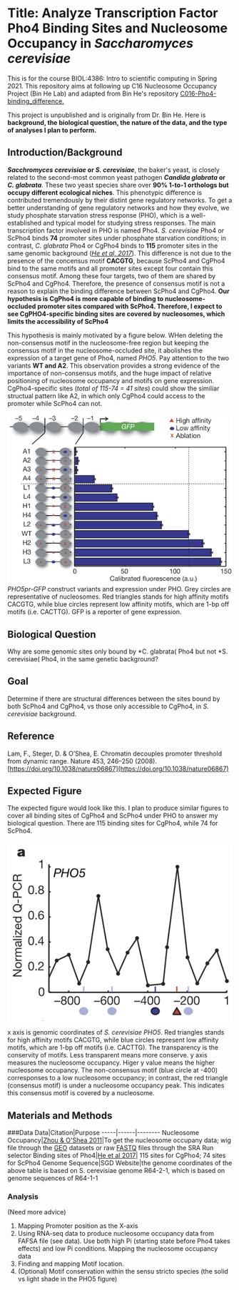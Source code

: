 # Title: Analyze Transcription Factor Pho4 Binding Sites and Nucleosome Occupancy in _Saccharomyces cerevisiae_
This is for the course BIOL:4386: Intro to scientific computing in Spring 2021. This repository aims at following up C16 Nucleosome Occupancy Project (Bin He Lab) and adapted from Bin He's repository [C016-Pho4-binding_difference.](https://github.com/binhe-lab/C016-Pho4-binding-difference) 

This project is unpublished and is originally from Dr. Bin He. Here is **background, the biological question, the nature of the data, and the type of analyses I plan to perform.**

## Introduction/Background
***Sacchromyces cerevisiae* or *S. cerevisiae***, the baker's yeast, is closely related to the second-most common yeast pathogen ***Candida glabrata* or *C. glabrata***. These two yeast species share over **90% 1-to-1 orthologs but occupy different ecological niches**. This phenotypic difference is contributed tremendously by their distint gene regulatory networks. To get a better understanding of gene regulatory networks and how they evolve, we study phosphate starvation stress response (PHO), which is a well-established and typical model for studying stress responses. The main transcription factor involved in PHO is named Pho4. *S. cerevisiae* Pho4 or ScPho4 binds **74** promoter sites under phosphate starvation conditions; in contrast, *C. glabrata* Pho4 or CgPho4 binds to **115** promoter sites in the same genomic background ([*He et al, 2017*](https://elifesciences.org/articles/25157)). This difference is not due to the presence of the concensus motif **CACGTG**, because ScPho4 and CgPho4 bind to the same motifs and all promoter sites except four contain this consensus motif. Among these four targets, two of them are shared by ScPho4 and CgPho4. Therefore, the presence of consensus motif is not a reason to explain the binding difference between ScPho4 and CgPho4. **Our hypothesis is CgPho4 is more capable of binding to nucleosome-occluded promoter sites compared with ScPho4. Therefore, I expect to see CgPHO4-specific binding sites are covered by nucleosomes, which limits the accessibility of ScPho4**

This hypothesis is mainly motivated by a figure below. WHen deleting the non-consensus motif in the nucleosome-free region but keeping the consensus motif in the nucleosome-occluded site, it abolishes the expression of a target gene of Pho4, named *PHO5*. Pay attention to the two variants **WT and A2**. This observation provides a strong evidence of the importance of non-consensus motifs, and the huge impact of relative positioning of nucleosome occupancy and motifs on gene expression. CgPho4-specific sites (*total of 115-74 = 41 sites*) could show the similiar structual pattern like A2, in which only CgPho4 could access to the promoter while ScPho4 can not. 

![x](https://raw.githubusercontent.com/binhe-lab/C016-Pho4-binding-difference/master/docs/images/Lam_et_al_2008_fig_3.png)
*PHO5pr-GFP* construct variants and expression under PHO. Grey circles are representative of nucleosomes. Red triangles stands for high affinity motifs CACGTG, while blue circles represent low affinity motifs, which are 1-bp off motifs (i.e. CACTTG). GFP is a reporter of gene expression. 

## Biological Question

Why are some genomic sites only bound by *C. glabrata( Pho4 but not *S. cerevisiae( Pho4, in the same genetic background?

## Goal
Determine if there are structural differences between the sites bound by both ScPho4 and CgPho4, vs those only accessible to CgPho4, in *S. cerevisiae* background. 

## Reference

Lam, F., Steger, D. & O’Shea, E. Chromatin decouples promoter threshold from dynamic range. Nature 453, 246–250 (2008). [https://doi.org/10.1038/nature06867](https://doi.org/10.1038/nature06867)

## Expected Figure
The expected figure would look like this. I plan to produce similar figures to cover all binding sites of CgPho4 and ScPho4 under PHO to answer my biological question. There are 115 binding sites for CgPho4, while 74 for ScPho4.

![x](https://github.com/binhe-lab/C016-Pho4-binding-difference/blob/master/docs/images/Lam_et_al_2008_fig_2a.png)

x axis is genomic coordinates of *S. cerevisiae PHO5*. Red triangles stands for high affinity motifs CACGTG, while blue circles represent low affinity motifs, which are 1-bp off motifs (i.e. CACTTG). The transparency is the conservity of motifs. Less transparent means more conserve. y axis measures the nucleosome occupancy. Higer y value means the higher nucleosome occupancy. The non-consensus motif (blue circle at -400) corresponses to a low nucleosome occupancy; in contrast, the red triangle (consensus motif) is under a nucleosome occupancy peak. This indicates this consensus motif is covered by a nucleosome. 
## Materials and Methods
###Data
Data|Citation|Purpose
-----|------|--------
Nucleosome Occupancy|[Zhou & O'Shea 2011](https://www.ncbi.nlm.nih.gov/pmc/articles/PMC3127084/)|To get the nucleosome occupany data; wig file through the [GEO](https://www.ncbi.nlm.nih.gov/geo/query/acc.cgi?acc=GSM730535) datasets or raw [FASTQ](https://www.ncbi.nlm.nih.gov/Traces/study/?acc=PRJNA141451&o=acc_s%3Aa) files through the SRA Run selector
Binding sites of Pho4|[He et al 2017](https://elifesciences.org/articles/25157)| 115 sites for CgPho4; 74 sites for ScPho4
Genome Sequence|SGD Website|the genome coordinates of the above table is based on S. cerevisiae genome R64-2-1, which is based on genome sequences of R64-1-1
### Analysis
(Need more advice)
1. Mapping Promoter position as the X-axis
2. Using RNA-seq data to produce nucleosome occupancy data from FAFSA file (see data). Use both high Pi (starting state before Pho4 takes effects) and low Pi conditions. Mapping the nucleosome occupancy data
3. Finding and mapping Motif location. 
4. (Optional) Motif conservation within the sensu stricto species (the solid vs light shade in the PHO5 figure)

